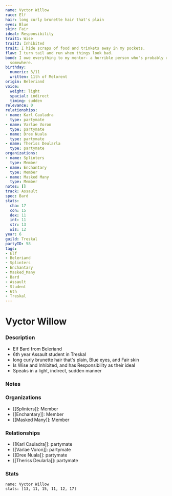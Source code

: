 ```yaml
---
name: Vyctor Willow
race: Elf
hair: long curly brunette hair that's plain
eyes: Blue
skin: Fair
ideal: Responsibility
trait1: Wise
trait2: Inhibited
trait: I hide scraps of food and trinkets away in my pockets.
flaw: I turn tail and run when things look bad.
bond: I owe everything to my mentor- a horrible person who's probably rotting in jail
  somewhere.
birthday:
  numeric: 3/11
  written: 11th of Melorent
origin: Beleriand
voice:
  weight: light
  spacial: indirect
  timing: sudden
relevance: 0
relationships:
- name: Karl Cauladra
  type: partymate
- name: Varlae Voron
  type: partymate
- name: Dree Nuala
  type: partymate
- name: Theriss Deularla
  type: partymate
organizations:
- name: Splinters
  type: Member
- name: Enchantary
  type: Member
- name: Masked Many
  type: Member
notes: []
track: Assault
spec: Bard
stats:
  cha: 17
  con: 15
  dex: 11
  int: 11
  str: 13
  wis: 12
year: 6
guild: Treskal
partyID: 58
tags:
- Elf
- Beleriand
- Splinters
- Enchantary
- Masked_Many
- Bard
- Assault
- Student
- 6th
- Treskal
---
```

# Vyctor Willow
### Description
- Elf Bard from Beleriand
- 6th year Assault student in Treskal
- long curly brunette hair that's plain, Blue eyes, and Fair skin
- Is Wise and Inhibited, and has Responsibility as their ideal
- Speaks in a light, indirect, sudden manner

### Notes

### Organizations
- [[Splinters]]: Member
- [[Enchantary]]: Member
- [[Masked Many]]: Member

### Relationships
- [[Karl Cauladra]]: partymate
- [[Varlae Voron]]: partymate
- [[Dree Nuala]]: partymate
- [[Theriss Deularla]]: partymate

### Stats
```statblock
name: Vyctor Willow
stats: [13, 11, 15, 11, 12, 17]
```